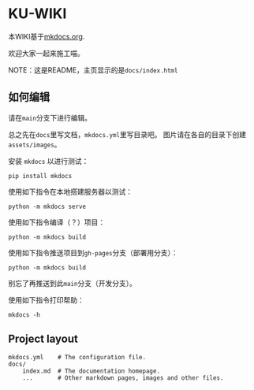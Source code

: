 # KU-WIKI

本WIKI基于[mkdocs.org](https://www.mkdocs.org).

欢迎大家一起来施工喵。

NOTE：这是README，主页显示的是`docs/index.html`

## 如何编辑

请在`main`分支下进行编辑。

总之先在`docs`里写文档，`mkdocs.yml`里写目录吧。
图片请在各自的目录下创建`assets/images`。

安装 `mkdocs` 以进行测试：
```
pip install mkdocs
```

使用如下指令在本地搭建服务器以测试：
```
python -m mkdocs serve
```

使用如下指令编译（？）项目：
```
python -m mkdocs build
```

使用如下指令推送项目到`gh-pages`分支（部署用分支）：
```
python -m mkdocs build
```
别忘了再推送到此`main`分支（开发分支）。

使用如下指令打印帮助：
```
mkdocs -h
```

## Project layout

    mkdocs.yml    # The configuration file.
    docs/
        index.md  # The documentation homepage.
        ...       # Other markdown pages, images and other files.
